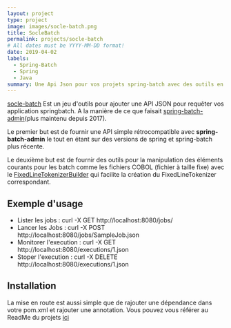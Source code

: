 ```yaml
---
layout: project
type: project
image: images/socle-batch.png
title: SocleBatch
permalink: projects/socle-batch
# All dates must be YYYY-MM-DD format!
date: 2019-04-02
labels:
  - Spring-Batch
  - Spring
  - Java
summary: Une Api Json pour vos projets spring-batch avec des outils en plus.
---
```


[socle-batch](https://github.com/tisseurdetoile/socle-batch) Est un jeu d'outils pour ajouter une API JSON pour requêter vos application springbatch. A la manière de ce que faisait [spring-batch-admin](https://github.com/spring-attic/spring-batch-admin)(plus maintenu depuis 2017).

Le premier but est de fournir une API simple rétrocompatible avec **spring-batch-admin** le tout en étant sur des versions de spring et spring-batch plus récente.

Le deuxième but est de fournir des outils pour la manipulation des éléments courants pour les batch comme les fichiers COBOL (fichier à taille fixe) avec le [FixedLineTokenizerBuilder](https://github.com/tisseurdetoile/socle-batch/blob/master/springbatch-socle-tools/src/main/java/net/tisseurdetoile/batch/socle/tools/fixedlinetokenizer/FixedLineTokenizerBuilder.java) qui facilite la création du FixedLineTokenizer correspondant.

## Exemple d'usage

- Lister les jobs : curl -X GET http://localhost:8080/jobs/
- Lancer les Jobs : curl -X POST http://localhost:8080/jobs/SampleJob.json
- Monitorer l'execution : curl -X GET http://localhost:8080/executions/1.json
- Stoper l'execution : curl -X DELETE http://localhost:8080/executions/1.json

## Installation

La mise en route est aussi simple que de rajouter une dépendance dans votre pom.xml et rajouter une annotation.
Vous pouvez vous référer au ReadMe du projets [ici](https://github.com/tisseurdetoile/socle-batch#installation)

